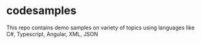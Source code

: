 # codesamples
This repo contains demo samples on variety of topics using languages like C#, Typescript, Angular, XML, JSON
